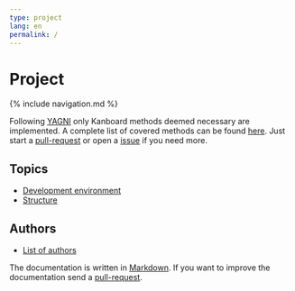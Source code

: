 ```yaml
---
type: project
lang: en
permalink: /
---
```


# Project

{% include navigation.md %}

Following [YAGNI](https://en.wikipedia.org/wiki/You_aren%27t_gonna_need_it) only Kanboard methods deemed necessary are implemented. A complete list of covered methods can be found [here](https://github.com/phoen1x/kanboard-api-java/blob/master/project/kanboard/src/main/java/de/livingfire/kanboard/constants/KanboardConstant.java). Just start a [pull-request](https://github.com/phoen1x/kanboard-api-java) or open a [issue](https://github.com/phoen1x/kanboard-api-java/issues) if you need more.

## Topics
- [Development environment](/kanboard-api-java/development/#)
- [Structure](/kanboard-api-java/structure/#)

## Authors
- [List of authors](/kanboard-api-java/author/#)

The documentation is written in [Markdown](http://en.wikipedia.org/wiki/Markdown).
If you want to improve the documentation send a [pull-request](https://github.com/phoen1x/kanboard-api-java).
